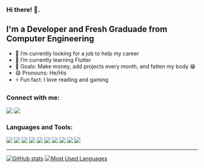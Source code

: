 ### Hi there! 👋.

## I'm a Developer and Fresh Graduade from Computer Engineering
- 🔭 I’m currently looking for a job to help my career
- 🌱 I’m currently learning Flutter
- 🎯 Goals: Make money, add projects every month, and fatten my body 😁
- 😄 Pronouns: He/His
- ⚡ Fun fact: I love reading and gaming

### Connect with me:

<a href = "mailto:rohmad04rifai@gmail.com"><img src="https://img.shields.io/badge/Gmail-D14836?style=for-the-badge&logo=gmail&logoColor=white" /></a>
<a href = "https://www.linkedin.com/in/rohmad-rifai/"><img src="https://img.shields.io/badge/LinkedIn-0077B5?style=for-the-badge&logo=linkedin&logoColor=white" /></a>

### Languages and Tools:

<img src="https://img.shields.io/badge/C-00599C?style=for-the-badge&logo=c&logoColor=white" /><span> </span>
<img src="https://img.shields.io/badge/C%2B%2B-00599C?style=for-the-badge&logo=c%2B%2B&logoColor=white" />
<img src="https://img.shields.io/badge/Dart-0175C2?style=for-the-badge&logo=dart&logoColor=white" />
<img src="https://img.shields.io/badge/Flutter-02569B?style=for-the-badge&logo=flutter&logoColor=white" />
<img src="https://img.shields.io/badge/MySQL-005C84?style=for-the-badge&logo=mysql&logoColor=white" />
<img src="https://img.shields.io/badge/Visual_Studio_Code-0078D4?style=for-the-badge&logo=visual%20studio%20code&logoColor=white" />
<img  src="https://img.shields.io/badge/Visual_Studio-5C2D91?style=for-the-badge&logo=visual%20studio&logoColor=white" />
<img src="https://img.shields.io/badge/Canva-%2300C4CC.svg?&style=for-the-badge&logo=Canva&logoColor=white" />
<img src="https://img.shields.io/badge/Figma-F24E1E?style=for-the-badge&logo=figma&logoColor=white" />
<img src="https://img.shields.io/badge/Arduino_IDE-00979D?style=for-the-badge&logo=arduino&logoColor=white" />

---

[![GitHub stats](https://github-readme-stats.vercel.app/api?username=rohmadrifai&show_icons=true&theme=gotham)](https://github.com/anuraghazra/github-readme-stats)
[![Most Used Languages](https://github-readme-stats.vercel.app/api/top-langs/?username=rohmadrifai&layout=compact)](https://github.com/anuraghazra/github-readme-stats)
